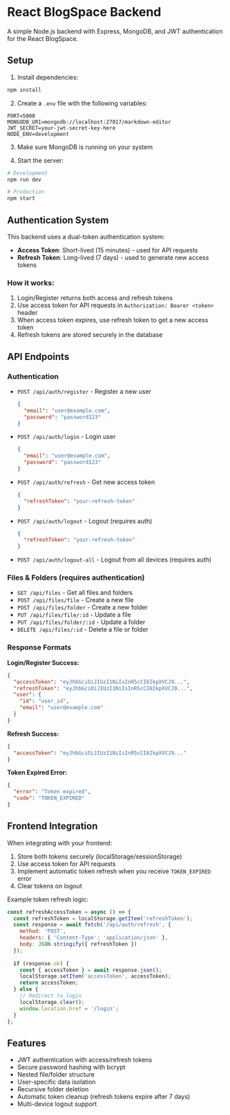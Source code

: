 # React BlogSpace Backend

A simple Node.js backend with Express, MongoDB, and JWT authentication for the React BlogSpace.

## Setup

1. Install dependencies:
```bash
npm install
```

2. Create a `.env` file with the following variables:
```
PORT=5000
MONGODB_URI=mongodb://localhost:27017/markdown-editor
JWT_SECRET=your-jwt-secret-key-here
NODE_ENV=development
```

3. Make sure MongoDB is running on your system

4. Start the server:
```bash
# Development
npm run dev

# Production
npm start
```

## Authentication System

This backend uses a dual-token authentication system:
- **Access Token**: Short-lived (15 minutes) - used for API requests
- **Refresh Token**: Long-lived (7 days) - used to generate new access tokens

### How it works:
1. Login/Register returns both access and refresh tokens
2. Use access token for API requests in `Authorization: Bearer <token>` header
3. When access token expires, use refresh token to get a new access token
4. Refresh tokens are stored securely in the database

## API Endpoints

### Authentication
- `POST /api/auth/register` - Register a new user
  ```json
  {
    "email": "user@example.com",
    "password": "password123"
  }
  ```
  
- `POST /api/auth/login` - Login user
  ```json
  {
    "email": "user@example.com", 
    "password": "password123"
  }
  ```
  
- `POST /api/auth/refresh` - Get new access token
  ```json
  {
    "refreshToken": "your-refresh-token"
  }
  ```
  
- `POST /api/auth/logout` - Logout (requires auth)
  ```json
  {
    "refreshToken": "your-refresh-token"
  }
  ```
  
- `POST /api/auth/logout-all` - Logout from all devices (requires auth)

### Files & Folders (requires authentication)
- `GET /api/files` - Get all files and folders
- `POST /api/files/file` - Create a new file
- `POST /api/files/folder` - Create a new folder
- `PUT /api/files/file/:id` - Update a file
- `PUT /api/files/folder/:id` - Update a folder
- `DELETE /api/files/:id` - Delete a file or folder

### Response Formats

**Login/Register Success:**
```json
{
  "accessToken": "eyJhbGciOiJIUzI1NiIsInR5cCI6IkpXVCJ9...",
  "refreshToken": "eyJhbGciOiJIUzI1NiIsInR5cCI6IkpXVCJ9...",
  "user": {
    "id": "user_id",
    "email": "user@example.com"
  }
}
```

**Refresh Success:**
```json
{
  "accessToken": "eyJhbGciOiJIUzI1NiIsInR5cCI6IkpXVCJ9..."
}
```

**Token Expired Error:**
```json
{
  "error": "Token expired",
  "code": "TOKEN_EXPIRED"
}
```

## Frontend Integration

When integrating with your frontend:

1. Store both tokens securely (localStorage/sessionStorage)
2. Use access token for API requests
3. Implement automatic token refresh when you receive `TOKEN_EXPIRED` error
4. Clear tokens on logout

Example token refresh logic:
```javascript
const refreshAccessToken = async () => {
  const refreshToken = localStorage.getItem('refreshToken');
  const response = await fetch('/api/auth/refresh', {
    method: 'POST',
    headers: { 'Content-Type': 'application/json' },
    body: JSON.stringify({ refreshToken })
  });
  
  if (response.ok) {
    const { accessToken } = await response.json();
    localStorage.setItem('accessToken', accessToken);
    return accessToken;
  } else {
    // Redirect to login
    localStorage.clear();
    window.location.href = '/login';
  }
};
```

## Features

- JWT authentication with access/refresh tokens
- Secure password hashing with bcrypt
- Nested file/folder structure
- User-specific data isolation
- Recursive folder deletion
- Automatic token cleanup (refresh tokens expire after 7 days)
- Multi-device logout support 